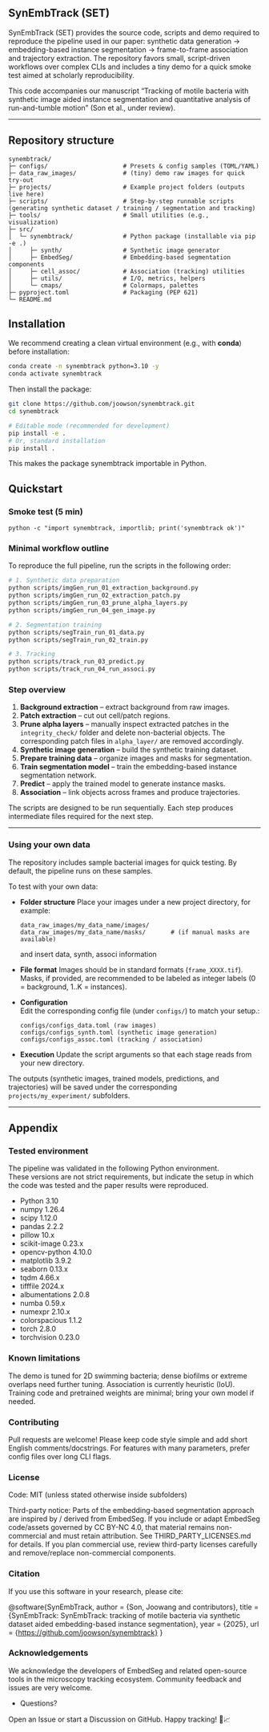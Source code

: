 ## SynEmbTrack (SET)
SynEmbTrack (SET) provides the source code, scripts and demo required to reproduce the pipeline used in our paper: synthetic data generation → embedding-based instance segmentation → frame-to-frame association and trajectory extraction. The repository favors small, script-driven workflows over complex CLIs and includes a tiny demo for a quick smoke test aimed at scholarly reproducibility.

This code accompanies our manuscript “Tracking of motile bacteria with synthetic image aided instance segmentation and quantitative analysis of run-and-tumble motion” (Son et al., under review).

---

## Repository structure
```
synembtrack/
├─ configs/                     # Presets & config samples (TOML/YAML)
├─ data_raw_images/             # (tiny) demo raw images for quick try-out
├─ projects/                    # Example project folders (outputs live here)
├─ scripts/                     # Step-by-step runnable scripts (generating synthetic dataset / training / segmentation and tracking)
├─ tools/                       # Small utilities (e.g., visualization)
├─ src/
│  └─ synembtrack/              # Python package (installable via pip -e .)
│     ├─ synth/                 # Synthetic image generator
│     ├─ EmbedSeg/              # Embedding-based segmentation components
│     ├─ cell_assoc/            # Association (tracking) utilities
│     ├─ utils/                 # I/O, metrics, helpers
│     └─ cmaps/                 # Colormaps, palettes
├─ pyproject.toml               # Packaging (PEP 621)
└─ README.md
```

## Installation

We recommend creating a clean virtual environment (e.g., with **conda**) before installation:

```bash
conda create -n synembtrack python=3.10 -y
conda activate synembtrack
```

Then install the package:

```bash
git clone https://github.com/joowson/synembtrack.git
cd synembtrack

# Editable mode (recommended for development)
pip install -e .
# Or, standard installation
pip install .
```

This makes the package synembtrack importable in Python.


## Quickstart

### Smoke test (5 min)
```
python -c "import synembtrack, importlib; print('synembtrack ok')"
```


### Minimal workflow outline
To reproduce the full pipeline, run the scripts in the following order:

```bash
# 1. Synthetic data preparation
python scripts/imgGen_run_01_extraction_background.py
python scripts/imgGen_run_02_extraction_patch.py
python scripts/imgGen_run_03_prune_alpha_layers.py
python scripts/imgGen_run_04_gen_image.py

# 2. Segmentation training
python scripts/segTrain_run_01_data.py
python scripts/segTrain_run_02_train.py

# 3. Tracking
python scripts/track_run_03_predict.py
python scripts/track_run_04_run_associ.py
````

### Step overview

1. **Background extraction** – extract background from raw images.
2. **Patch extraction** – cut out cell/patch regions.
3. **Prune alpha layers** – manually inspect extracted patches in the `integrity_check/` folder and delete non-bacterial objects. The corresponding patch files in `alpha_layer/` are removed accordingly.
4. **Synthetic image generation** – build the synthetic training dataset.
5. **Prepare training data** – organize images and masks for segmentation.
6. **Train segmentation model** – train the embedding-based instance segmentation network.
7. **Predict** – apply the trained model to generate instance masks.
8. **Association** – link objects across frames and produce trajectories.

The scripts are designed to be run sequentially.
Each step produces intermediate files required for the next step.

---

### Using your own data

The repository includes sample bacterial images for quick testing.
By default, the pipeline runs on these samples.

To test with your own data:

* **Folder structure**
  Place your images under a new project directory, for example:

  ```
  data_raw_images/my_data_name/images/
  data_raw_images/my_data_name/masks/       # (if manual masks are available)
  ```
  and insert data, synth, associ information 

* **File format**
  Images should be in standard formats (`frame_XXXX.tif`).
  Masks, if provided, are recommended to be labeled as integer labels (0 = background, 1..K = instances).

* **Configuration**  
Edit the corresponding config file (under `configs/`) to match your setup.:
  ```
  configs/configs_data.toml (raw images)  
  configs/configs_synth.toml (synthetic image generation)  
  configs/configs_assoc.toml (tracking / association)  
  ```


* **Execution**
  Update the script arguments so that each stage reads from your new directory.

The outputs (synthetic images, trained models, predictions, and trajectories)
will be saved under the corresponding `projects/my_experiment/` subfolders.




---
## Appendix

### Tested environment
  
  The pipeline was validated in the following Python environment.  
  These versions are not strict requirements, but indicate the setup in which the code was tested and the paper results were reproduced.
  
  - Python 3.10
  - numpy 1.26.4
  - scipy 1.12.0
  - pandas 2.2.2
  - pillow 10.x
  - scikit-image 0.23.x
  - opencv-python 4.10.0
  - matplotlib 3.9.2
  - seaborn 0.13.x
  - tqdm 4.66.x
  - tifffile 2024.x
  - albumentations 2.0.8
  - numba 0.59.x
  - numexpr 2.10.x
  - colorspacious 1.1.2
  - torch 2.8.0
  - torchvision 0.23.0
  


### Known limitations
  
  The demo is tuned for 2D swimming bacteria; dense biofilms or extreme overlaps need further tuning.
  Association is currently heuristic (IoU).
  Training code and pretrained weights are minimal; bring your own model if needed.


### Contributing
  
  Pull requests are welcome!
  Please keep code style simple and add short English comments/docstrings.
  For features with many parameters, prefer config files over long CLI flags.

### License

  Code: MIT (unless stated otherwise inside subfolders)
  
  Third-party notice: Parts of the embedding-based segmentation approach are inspired by / derived from EmbedSeg. If you include or adapt EmbedSeg code/assets governed by CC BY-NC 4.0, that material remains non-commercial and must retain attribution. See THIRD_PARTY_LICENSES.md for details. If you plan commercial use, review third-party licenses carefully and remove/replace non-commercial components.

### Citation

  If you use this software in your research, please cite:
  
  @software{SynEmbTrack,
    author  = {Son, Joowang and contributors},
    title   = {SynEmbTrack: SynEmbTrack: tracking of motile bacteria via synthetic dataset aided embedding-based instance segmentation},
    year    = {2025},
    url     = {https://github.com/joowson/synembtrack}
  }


### Acknowledgements

We acknowledge the developers of EmbedSeg and related open-source tools in the microscopy tracking ecosystem. Community feedback and issues are very welcome.

* Questions?

Open an Issue or start a Discussion on GitHub.
Happy tracking! 🦠📈
